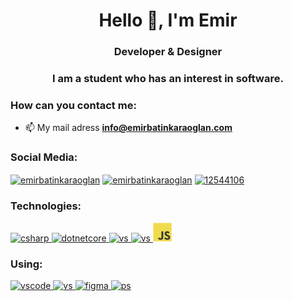 <h1 align="center">Hello 👋, I'm Emir</h1>
<h3 align="center">Developer & Designer</h3>
<h3 align="center">I am a student who has an interest in software.</h3>

<h3 align="left">How can you contact me:</h3>

- 📫 My mail adress **info@emirbatinkaraoglan.com**

<h3 align="left">Social Media:</h3>
<p align="left">
<a href="https://www.instagram.com/emirbatinkaraoglan/" target="blank"><img align="center" src="https://upload.wikimedia.org/wikipedia/commons/thumb/e/e7/Instagram_logo_2016.svg/1200px-Instagram_logo_2016.svg.png" alt="emirbatinkaraoglan" height="30" width="30"/></a>
 <a href="https://www.twitter.com/emirbatink/" target="blank"><img align="center" src="https://upload.wikimedia.org/wikipedia/commons/thumb/4/4f/Twitter-logo.svg/2491px-Twitter-logo.svg.png" alt="emirbatinkaraoglan" height="30" width="30" /></a>
 <a href="https://stackoverflow.com/users/13442457/emir-bat%c4%b1n?tab=profile" target="blank"><img align="center" src="https://upload.wikimedia.org/wikipedia/commons/thumb/e/ef/Stack_Overflow_icon.svg/768px-Stack_Overflow_icon.svg.png" alt="12544106" height="45" width="45" /></a>
</p>

<h3 align="left">Technologies:</h3>
<p align="left"> 
<a href="https://docs.microsoft.com/en-us/dotnet/csharp/" target="_blank"> <img src="https://seeklogo.com/images/C/c-sharp-c-logo-02F17714BA-seeklogo.com.png" alt="csharp" width="27" height="30"/> </a>
 <a href="https://dotnet.microsoft.com/" target="_blank"> <img src="https://upload.wikimedia.org/wikipedia/commons/thumb/e/ee/.NET_Core_Logo.svg/1200px-.NET_Core_Logo.svg.png" alt="dotnetcore" width="30" height="30"/> </a>
 <a href="https://www.w3schools.com/html/" target="_blank"> <img src="https://upload.wikimedia.org/wikipedia/commons/thumb/6/61/HTML5_logo_and_wordmark.svg/1200px-HTML5_logo_and_wordmark.svg.png" alt="vs" width="30" height="30"/> </a>
 <a href="https://www.w3schools.com/css/default.asp" target="_blank"> <img src="https://upload.wikimedia.org/wikipedia/commons/thumb/d/d5/CSS3_logo_and_wordmark.svg/1200px-CSS3_logo_and_wordmark.svg.png" alt="vs" width="30" height="30"/> </a>
 <a href="https://developer.mozilla.org/en-US/docs/Web/JavaScript" target="_blank"> <img src="https://raw.githubusercontent.com/devicons/devicon/master/icons/javascript/javascript-original.svg" alt="javascript" width="30" height="30"/> </a>
 <h3 align="left">Using:</h3>
<a href="https://code.visualstudio.com/" target="_blank"> <img src="https://upload.wikimedia.org/wikipedia/commons/thumb/9/9a/Visual_Studio_Code_1.35_icon.svg/1024px-Visual_Studio_Code_1.35_icon.svg.png" alt="vscode" width="30" height="30"/> </a>
<a href="https://visualstudio.microsoft.com/" target="_blank"> <img src="https://upload.wikimedia.org/wikipedia/commons/thumb/5/59/Visual_Studio_Icon_2019.svg/1200px-Visual_Studio_Icon_2019.svg.png" alt="vs" width="30" height="30"/> </a>
<a href="https://www.figma.com/" target="_blank"> <img src="https://cdn.sanity.io/images/599r6htc/localized/46a76c802176eb17b04e12108de7e7e0f3736dc6-1024x1024.png?w=670&h=670&q=75&fit=max&auto=format" alt="figma" width="30" height="30"/> </a>
<a href="https://www.adobe.com/tr/products/photoshop.html" target="_blank"> <img src="https://upload.wikimedia.org/wikipedia/commons/thumb/a/af/Adobe_Photoshop_CC_icon.svg/640px-Adobe_Photoshop_CC_icon.svg.png" alt="ps" width="30" height="30"/> </a>
<!--
**emirbatin/emirbatin** is a ✨ _special_ ✨ repository because its `README.md` (this file) appears on your GitHub profile.

Here are some ideas to get you started:

- 🔭 I’m currently working on ...
- 🌱 I’m currently learning ...
- 👯 I’m looking to collaborate on ...
- 🤔 I’m looking for help with ...
- 💬 Ask me about ...
- 📫 How to reach me: ...
- 😄 Pronouns: ...
- ⚡ Fun fact: ...
-->
